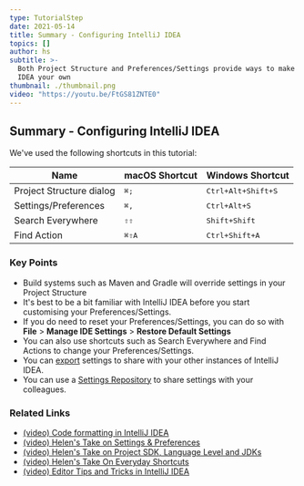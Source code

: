 ```yaml
---
type: TutorialStep
date: 2021-05-14
title: Summary - Configuring IntelliJ IDEA
topics: []
author: hs
subtitle: >-
  Both Project Structure and Preferences/Settings provide ways to make IntelliJ
  IDEA your own
thumbnail: ./thumbnail.png
video: "https://youtu.be/FtGS81ZNTE0"
---
```


## Summary - Configuring IntelliJ IDEA

We've used the following shortcuts in this tutorial:

| Name                     | macOS Shortcut | Windows Shortcut            |
| ------------------------ | -------------- | --------------------------- |
| Project Structure dialog | <kbd>⌘;</kbd>  | <kbd>Ctrl+Alt+Shift+S</kbd> |
| Settings/Preferences     | <kbd>⌘,</kbd>  | <kbd>Ctrl+Alt+S</kbd>       |
| Search Everywhere        | <kbd>⇧⇧</kbd>  | <kbd>Shift+Shift</kbd>      |
| Find Action              | <kbd>⌘⇧A</kbd> | <kbd>Ctrl+Shift+A</kbd>     |

### Key Points

- Build systems such as Maven and Gradle will override settings in your Project Structure
- It's best to be a bit familiar with IntelliJ IDEA before you start customising your Preferences/Settings.
- If you do need to reset your Preferences/Settings, you can do so with **File** > **Manage IDE Settings** > **Restore Default Settings**
- You can also use shortcuts such as Search Everywhere and Find Actions to change your Preferences/Settings.
- You can [export](https://www.jetbrains.com/help/idea/sharing-your-ide-settings.html#import-export-settings) settings to share with your other instances of IntelliJ IDEA.
- You can use a [Settings Repository](https://www.jetbrains.com/help/idea/sharing-your-ide-settings.html#settings-repository) to share settings with your colleagues.

### Related Links

- [(video) Code formatting in IntelliJ IDEA](https://www.youtube.com/watch?v=vjVWjocENLg)
- [(video) Helen's Take on Settings & Preferences](https://www.youtube.com/watch?v=u-iA1yjS6GY)
- [(video) Helen's Take on Project SDK, Language Level and JDKs](https://www.youtube.com/watch?v=W4EK_KVgfkw)
- [(video) Helen's Take On Everyday Shortcuts](https://www.youtube.com/watch?v=matPBmotxvY)
- [(video) Editor Tips and Tricks in IntelliJ IDEA](https://www.youtube.com/watch?v=JEpeHNsWIMk)
